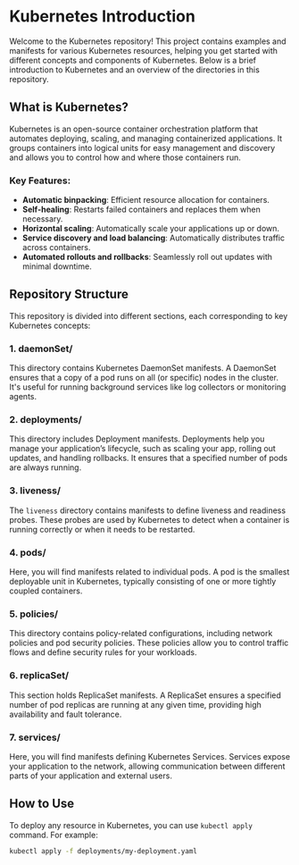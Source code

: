 # Kubernetes Introduction

Welcome to the Kubernetes repository! This project contains examples and manifests for various Kubernetes resources, helping you get started with different concepts and components of Kubernetes. Below is a brief introduction to Kubernetes and an overview of the directories in this repository.

## What is Kubernetes?

Kubernetes is an open-source container orchestration platform that automates deploying, scaling, and managing containerized applications. It groups containers into logical units for easy management and discovery and allows you to control how and where those containers run.

### Key Features:
- **Automatic binpacking**: Efficient resource allocation for containers.
- **Self-healing**: Restarts failed containers and replaces them when necessary.
- **Horizontal scaling**: Automatically scale your applications up or down.
- **Service discovery and load balancing**: Automatically distributes traffic across containers.
- **Automated rollouts and rollbacks**: Seamlessly roll out updates with minimal downtime.

## Repository Structure

This repository is divided into different sections, each corresponding to key Kubernetes concepts:

### 1. **daemonSet/**
This directory contains Kubernetes DaemonSet manifests. A DaemonSet ensures that a copy of a pod runs on all (or specific) nodes in the cluster. It's useful for running background services like log collectors or monitoring agents.

### 2. **deployments/**
This directory includes Deployment manifests. Deployments help you manage your application’s lifecycle, such as scaling your app, rolling out updates, and handling rollbacks. It ensures that a specified number of pods are always running.

### 3. **liveness/**
The `liveness` directory contains manifests to define liveness and readiness probes. These probes are used by Kubernetes to detect when a container is running correctly or when it needs to be restarted.

### 4. **pods/**
Here, you will find manifests related to individual pods. A pod is the smallest deployable unit in Kubernetes, typically consisting of one or more tightly coupled containers.

### 5. **policies/**
This directory contains policy-related configurations, including network policies and pod security policies. These policies allow you to control traffic flows and define security rules for your workloads.

### 6. **replicaSet/**
This section holds ReplicaSet manifests. A ReplicaSet ensures a specified number of pod replicas are running at any given time, providing high availability and fault tolerance.

### 7. **services/**
Here, you will find manifests defining Kubernetes Services. Services expose your application to the network, allowing communication between different parts of your application and external users.

## How to Use

To deploy any resource in Kubernetes, you can use `kubectl apply` command. For example:

```bash
kubectl apply -f deployments/my-deployment.yaml
```